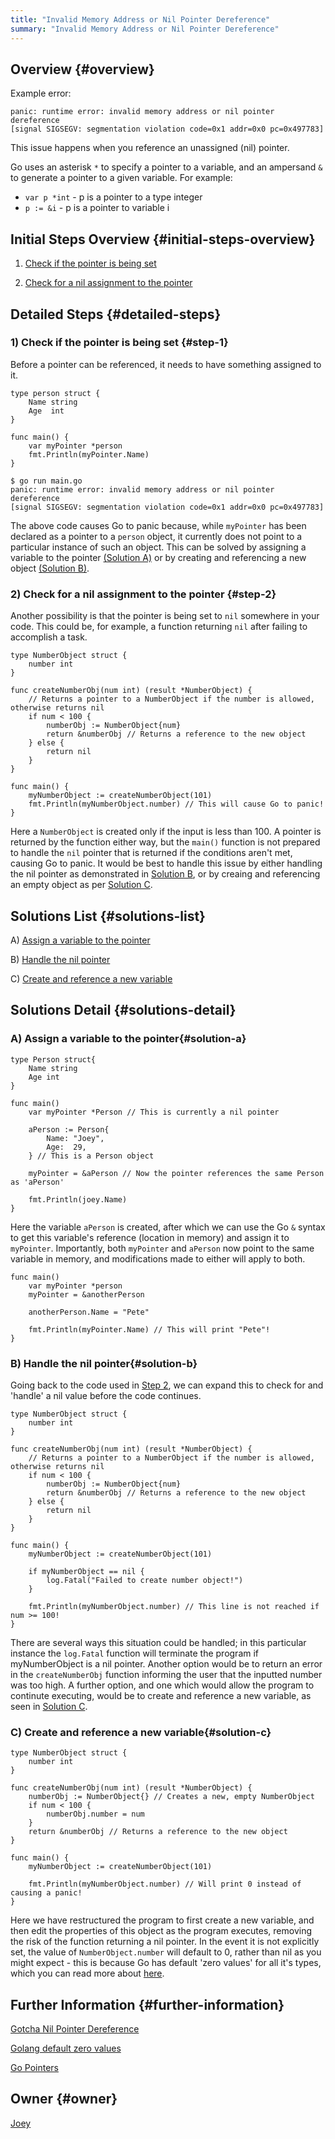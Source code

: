 ```yaml
---
title: "Invalid Memory Address or Nil Pointer Dereference"
summary: "Invalid Memory Address or Nil Pointer Dereference"
---
```


## Overview {#overview}
Example error:
```golang
panic: runtime error: invalid memory address or nil pointer dereference
[signal SIGSEGV: segmentation violation code=0x1 addr=0x0 pc=0x497783]
```

This issue happens when you reference an unassigned (nil) pointer.

Go uses an asterisk `*` to specify a pointer to a variable, and an ampersand `&` to generate a pointer to a given variable. For example:

* `var p *int` - p is a pointer to a type integer
* `p := &i` - p is a pointer to variable i

## Initial Steps Overview {#initial-steps-overview}

1) [Check if the pointer is being set](#step-1)

2) [Check for a nil assignment to the pointer](#step-2)

## Detailed Steps {#detailed-steps}

### 1) Check if the pointer is being set {#step-1}

Before a pointer can be referenced, it needs to have something assigned to it.

```golang
type person struct {
	Name string
	Age  int
}

func main() {
	var myPointer *person
	fmt.Println(myPointer.Name)
}
```
```
$ go run main.go
panic: runtime error: invalid memory address or nil pointer dereference
[signal SIGSEGV: segmentation violation code=0x1 addr=0x0 pc=0x497783]
```

The above code causes Go to panic because, while `myPointer` has been declared as a pointer to a `person` object, it currently does not point to a particular instance of such an object. This can be solved by assigning a variable to the pointer [(Solution A)](#solution-a) or by creating and referencing a new object [(Solution B)](#solution-b).

### 2) Check for a nil assignment to the pointer {#step-2}

Another possibility is that the pointer is being set to `nil` somewhere in your code. This could be, for example, a function returning `nil` after failing to accomplish a task.

``` golang
type NumberObject struct {
	number int
}

func createNumberObj(num int) (result *NumberObject) {
	// Returns a pointer to a NumberObject if the number is allowed, otherwise returns nil
	if num < 100 {
		numberObj := NumberObject{num}
		return &numberObj // Returns a reference to the new object
	} else {
		return nil
	}
}

func main() {
	myNumberObject := createNumberObject(101)
	fmt.Println(myNumberObject.number) // This will cause Go to panic!
}
```
Here a `NumberObject` is created only if the input is less than 100. A pointer is returned by the function either way, but the `main()` function is not prepared to handle the `nil` pointer that is returned if the conditions aren't met, causing Go to panic. It would be best to handle this issue by either handling the nil pointer as demonstrated in [Solution B](#solution-b), or by creaing and referencing an empty object as per [Solution C](#solution-c).

## Solutions List {#solutions-list}

A) [Assign a variable to the pointer](#solution-a)

B) [Handle the nil pointer](#solution-b)

C) [Create and reference a new variable](#solution-c)

## Solutions Detail {#solutions-detail}

### A) Assign a variable to the pointer{#solution-a}

```golang
type Person struct{
	Name string
	Age int
}

func main()
	var myPointer *Person // This is currently a nil pointer

	aPerson := Person{
		Name: "Joey",
		Age:  29,
	} // This is a Person object

	myPointer = &aPerson // Now the pointer references the same Person as 'aPerson'

	fmt.Println(joey.Name)
}
```
Here the variable `aPerson` is created, after which we can use the Go `&` syntax to get this variable's reference (location in memory) and assign it to `myPointer`. Importantly, both `myPointer` and `aPerson` now point to the same variable in memory, and modifications made to either will apply to both.

```golang
func main()
	var myPointer *person
	myPointer = &anotherPerson

	anotherPerson.Name = "Pete"

	fmt.Println(myPointer.Name) // This will print "Pete"!
}
```

### B) Handle the nil pointer{#solution-b}

Going back to the code used in [Step 2](#step-2), we can expand this to check for and 'handle' a nil value before the code continues.

``` golang
type NumberObject struct {
	number int
}

func createNumberObj(num int) (result *NumberObject) {
	// Returns a pointer to a NumberObject if the number is allowed, otherwise returns nil
	if num < 100 {
		numberObj := NumberObject{num}
		return &numberObj // Returns a reference to the new object
	} else {
		return nil
	}
}

func main() {
	myNumberObject := createNumberObject(101)

	if myNumberObject == nil {
		log.Fatal("Failed to create number object!")
	}

	fmt.Println(myNumberObject.number) // This line is not reached if num >= 100!
}
```

There are several ways this situation could be handled; in this particular instance the `log.Fatal` function will terminate the program if myNumberObject is a nil pointer. Another option would be to return an error in the `createNumberObj` function informing the user that the inputted number was too high. A further option, and one which would allow the program to continute executing, would be to create and reference a new variable, as seen in [Solution C](#solution-c).

### C) Create and reference a new variable{#solution-c}
``` golang
type NumberObject struct {
	number int
}

func createNumberObj(num int) (result *NumberObject) {
	numberObj := NumberObject{} // Creates a new, empty NumberObject
	if num < 100 {
		numberObj.number = num
	}
	return &numberObj // Returns a reference to the new object
}

func main() {
	myNumberObject := createNumberObject(101)

	fmt.Println(myNumberObject.number) // Will print 0 instead of causing a panic!
}
```

Here we have restructured the program to first create a new variable, and then edit the properties of this object as the program executes, removing the risk of the function returning a nil pointer. In the event it is not explicitly set, the value of `NumberObject.number` will default to 0, rather than nil as you might expect - this is because Go has default 'zero values' for all it's types, which you can read more about [here](https://yourbasic.org/golang/default-zero-value/).

## Further Information {#further-information}
[Gotcha Nil Pointer Dereference](https://yourbasic.org/golang/gotcha-nil-pointer-dereference/)

[Golang default zero values](https://yourbasic.org/golang/default-zero-value/)

[Go Pointers](https://tour.golang.org/moretypes/1)

## Owner {#owner}

[Joey](https://github.com/jabray5)

